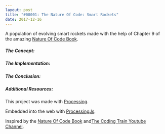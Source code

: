 ```yaml
---
layout: post
title: "#00001: The Nature Of Code: Smart Rockets"
date: 2017-12-16
---
```


<canvas data-processing-sources="/projects/TheNatureOfCode/canvases/00001.pde"></canvas>
A population of evolving smart rockets made with the help of Chapter 9 of the amazing <a href="http://natureofcode.com/book/chapter-9-the-evolution-of-code/">Nature Of Code Book</a>.

##### The Concept:


##### The Implementation:


##### The Conclusion:


##### Additional Resources:

<p>This project was made with <a href="https://processing.org/">Processing</a>.</p>
<p>Embedded into the web with <a href="http://processingjs.org/">ProcessingJs</a>.</p>
<p>Inspired by the <a href="http://natureofcode.com/book/chapter-9-the-evolution-of-code/">Nature Of Code Book</a> and<a href="https://www.youtube.com/channel/UCvjgXvBlbQiydffZU7m1_aw">The Coding Train Youtube Channel</a>. </p>
